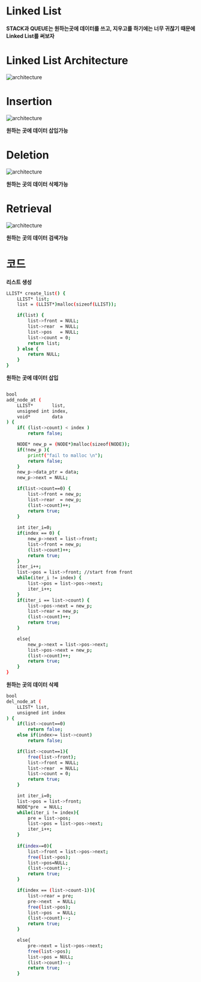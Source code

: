 # Linked List 

**STACK과 QUEUE는 원하는곳에 데이터를 쓰고, 지우고를 하기에는 너무 귀찮기 때문에 Linked List를 써보자**

# Linked List Architecture
![architecture](https://postfiles.pstatic.net/MjAyMDExMDdfODcg/MDAxNjA0NzIwMzY1MjEw.QgbQ4f95Sbtvr8111Y3VJ5oOnKa7pYMrKS1MIDNKB0Eg.NQ-HT_Ng3NazY7uyGqlDqmxLPAUoOFZfv_D2Emn9mhog.PNG.qotjdrb6/image.png?type=w773)

# Insertion
![architecture](https://postfiles.pstatic.net/MjAyMDExMDdfNzIg/MDAxNjA0NzIwMTQxMzk0.2225DQAhj6jvLb6VetryaUUoxYAzYvANvhaVY-syilMg.-oKlUzj5e7cZbgMm7DTys2ymntEeqFCkE0ftRwvt6Rkg.PNG.qotjdrb6/image.png?type=w773)

**원하는 곳에 데이터 삽입가능**

# Deletion
![architecture](https://postfiles.pstatic.net/MjAyMDExMDdfMjE1/MDAxNjA0NzIwMjY5NjU0.0GYKo8r8o_R4K7YzpKK7YGY69jh9PUe8iGBLXkdknEwg.hvQHOfBebsbS7CKbtDweJ1s5r5DdPNE_7wzCpZC1_iYg.PNG.qotjdrb6/image.png?type=w773)

**원하는 곳의 데이터 삭제가능**

# Retrieval
![architecture](https://postfiles.pstatic.net/MjAyMDExMDdfMTg3/MDAxNjA0NzIwMjk4ODI4.kcw3ewtkprMeAEiaAXwKMqqG97TkawcIcfzmCd2QzCIg.eej8J18hP0F5Doa3GRDZbxooSnHHanfF6LvPwPd-S4og.PNG.qotjdrb6/image.png?type=w773)

**원하는 곳의 데이터 검색가능**

# 코드

**리스트 생성**

```sh
LLIST* create_list() {
	LLIST* list;
	list = (LLIST*)malloc(sizeof(LLIST));

	if(list) {
		list->front = NULL;
		list->rear  = NULL;
		list->pos   = NULL;
		list->count = 0;
		return list;
	} else {
		return NULL;
	}
}
```

**원하는 곳에 데이터 삽입**
```sh

bool
add_node_at (
	LLIST*		 list,
	unsigned int index,
	void*		 data
) {
	if( (list->count) < index )
		return false;

	NODE* new_p = (NODE*)malloc(sizeof(NODE));
	if(!new_p ){
		printf("fail to malloc \n");
		return false;
	}
	new_p->data_ptr	= data;
	new_p->next	= NULL;

	if(list->count==0) {
		list->front = new_p;
		list->rear  = new_p;
		(list->count)++;
		return true;
	}	
	
	int iter_i=0;
	if(index == 0) {
		new_p->next = list->front;
		list->front = new_p;
		(list->count)++;
		return true;
	}
	iter_i++;
	list->pos = list->front; //start from front
	while(iter_i != index) {
		list->pos = list->pos->next;
		iter_i++;
	}
	if(iter_i == list->count) {
		list->pos->next = new_p;
		list->rear = new_p;
		(list->count)++;
		return true;
	}

	else{
		new_p->next = list->pos->next;
		list->pos->next = new_p;
		(list->count)++;
		return true;
	}
}
```

**원하는 곳의 데이터 삭제**

```sh
bool
del_node_at (
	LLIST* list,
	unsigned int index
) {
	if(list->count==0)
		return false;
	else if(index>= list->count)
		return false;

	if(list->count==1){
		free(list->front);
		list->front = NULL;
		list->rear  = NULL;
		list->count = 0;
		return true;
	}

	int iter_i=0;
	list->pos = list->front;
	NODE*pre  = NULL;
	while(iter_i != index){
		pre = list->pos;
		list->pos = list->pos->next;
		iter_i++;
	}
	
	if(index==0){
		list->front = list->pos->next;
		free(list->pos);
		list->pos=NULL;
		(list->count)--;
		return true;
	}	

	if(index == (list->count-1)){
		list->rear = pre;
		pre->next  = NULL;
		free(list->pos);
		list->pos  = NULL;
		(list->count)--;
		return true;
	}

	else{
		pre->next = list->pos->next;
		free(list->pos);
		list->pos = NULL;
		(list->count)--;
		return true;
	}
```
